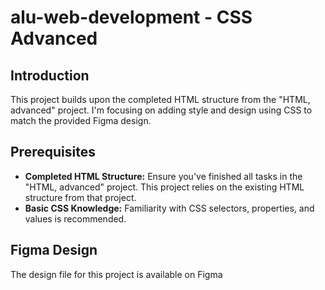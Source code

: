 # alu-web-development - CSS Advanced

## Introduction

This project builds upon the completed HTML structure from the "HTML, advanced" project. I'm focusing on adding style and design using CSS to match the provided Figma design.

## Prerequisites

* **Completed HTML Structure:** Ensure you've finished all tasks in the "HTML, advanced" project. This project relies on the existing HTML structure from that project.
* **Basic CSS Knowledge:** Familiarity with CSS selectors, properties, and values is recommended.

## Figma Design

The design file for this project is available on Figma
